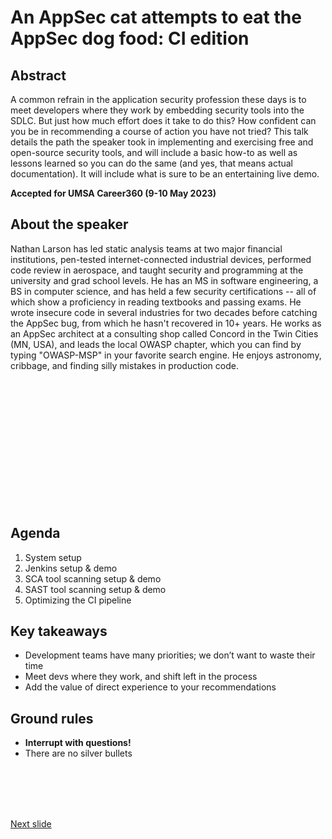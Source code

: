 # An AppSec cat attempts to eat the AppSec dog food: CI edition

## Abstract

A common refrain in the application security profession these days is to meet developers where they work by embedding security tools into the SDLC. But just how much effort does it take to do this? How confident can you be in recommending a course of action you have not tried? This talk details the path the speaker took in implementing and exercising free and open-source security tools, and will include a basic how-to as well as lessons learned so you can do the same (and yes, that means actual documentation). It will include what is sure to be an entertaining live demo.

**Accepted for UMSA Career360 (9-10 May 2023)**

## About the speaker

Nathan Larson has led static analysis teams at two major financial institutions, pen-tested internet-connected industrial devices, performed code review in aerospace, and taught security and programming at the university and grad school levels. He has an MS in software engineering, a BS in computer science, and has held a few security certifications -- all of which show a proficiency in reading textbooks and passing exams. He wrote insecure code in several industries for two decades before catching the AppSec bug, from which he hasn't recovered in 10+ years. He works as an AppSec architect at a consulting shop called Concord in the Twin Cities (MN, USA), and leads the local OWASP chapter, which you can find by typing "OWASP-MSP" in your favorite search engine. He enjoys astronomy, cribbage, and finding silly mistakes in production code.

<br /><br /><br /><br /><br /><br /><br /><br /><br /><br /><br /><br />

## Agenda

1. System setup
1. Jenkins setup & demo
1. SCA tool scanning setup & demo
1. SAST tool scanning setup & demo
1. Optimizing the CI pipeline

## Key takeaways
* Development teams have many priorities; we don’t want to waste their time
* Meet devs where they work, and shift left in the process
* Add the value of direct experience to your recommendations

## Ground rules
* **Interrupt with questions!**
* There are no silver bullets

<br /><br /><br /><br />

[Next slide](start_here.md)

